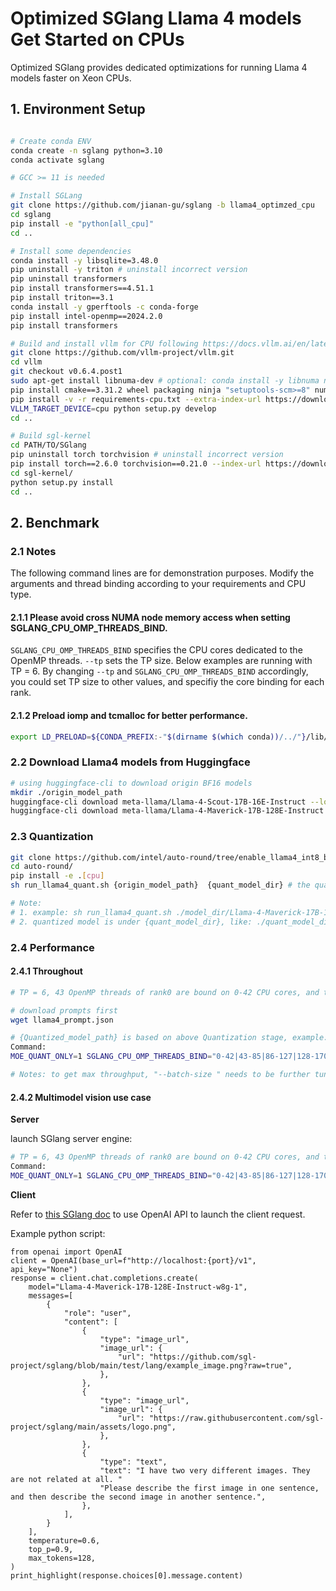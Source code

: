 # Optimized SGlang Llama 4 models Get Started on CPUs
Optimized SGlang provides dedicated optimizations for running Llama 4 models faster on Xeon CPUs.

## 1. Environment Setup
```sh

# Create conda ENV
conda create -n sglang python=3.10
conda activate sglang

# GCC >= 11 is needed

# Install SGLang
git clone https://github.com/jianan-gu/sglang -b llama4_optimzed_cpu
cd sglang
pip install -e "python[all_cpu]"
cd ..

# Install some dependencies
conda install -y libsqlite=3.48.0
pip uninstall -y triton # uninstall incorrect version
pip uninstall transformers
pip install transformers==4.51.1
pip install triton==3.1
conda install -y gperftools -c conda-forge
pip install intel-openmp==2024.2.0
pip install transformers

# Build and install vllm for CPU following https://docs.vllm.ai/en/latest/getting_started/installation/cpu/index.html
git clone https://github.com/vllm-project/vllm.git
cd vllm
git checkout v0.6.4.post1
sudo apt-get install libnuma-dev # optional: conda install -y libnuma numactl
pip install cmake==3.31.2 wheel packaging ninja "setuptools-scm>=8" numpy nvidia-ml-py
pip install -v -r requirements-cpu.txt --extra-index-url https://download.pytorch.org/whl/cpu
VLLM_TARGET_DEVICE=cpu python setup.py develop
cd ..

# Build sgl-kernel
cd PATH/TO/SGlang
pip uninstall torch torchvision # uninstall incorrect version
pip install torch==2.6.0 torchvision==0.21.0 --index-url https://download.pytorch.org/whl/cpu # PT 2.6 is needed to build sgl-kernel
cd sgl-kernel/
python setup.py install
cd ..

```

## 2. Benchmark

### 2.1 Notes
The following command lines are for demonstration purposes. Modify the arguments and thread binding according to your requirements and CPU type.
#### 2.1.1 Please avoid cross NUMA node memory access when setting SGLANG_CPU_OMP_THREADS_BIND.

`SGLANG_CPU_OMP_THREADS_BIND` specifies the CPU cores dedicated to the OpenMP threads. `--tp` sets the TP size. Below examples are running with TP = 6. By changing `--tp` and `SGLANG_CPU_OMP_THREADS_BIND` accordingly, you could set TP size to other values, and specifiy the core binding for each rank.

#### 2.1.2 Preload iomp and tcmalloc for better performance.

```sh
export LD_PRELOAD=${CONDA_PREFIX:-"$(dirname $(which conda))/../"}/lib/libiomp5.so:${CONDA_PREFIX:-"$(dirname $(which conda))/../"}/lib/libtcmalloc.so
```

### 2.2 Download Llama4 models from Huggingface
```sh
# using huggingface-cli to download origin BF16 models
mkdir ./origin_model_path
huggingface-cli download meta-llama/Llama-4-Scout-17B-16E-Instruct --local-dir ./origin_model_path/Llama-4-Scout-17B-16E-Instruct
huggingface-cli download meta-llama/Llama-4-Maverick-17B-128E-Instruct --local-dir ./origin_model_path/Llama-4-Maverick-17B-128E-Instruct
```
### 2.3 Quantization
```sh
git clone https://github.com/intel/auto-round/tree/enable_llama4_int8_baseline
cd auto-round/
pip install -e .[cpu]
sh run_llama4_quant.sh {origin_model_path}  {quant_model_dir} # the quantized model folder will be in {quant_model_dir}

# Note:
# 1. example: sh run_llama4_quant.sh ./model_dir/Llama-4-Maverick-17B-128E-Instruct ./quant_model_dir
# 2. quantized model is under {quant_model_dir}, like: ./quant_model_dir/Llama-4-Maverick-17B-128E-Instruct-w8g-1
```
### 2.4 Performance
#### 2.4.1 Throughout 
```sh
# TP = 6, 43 OpenMP threads of rank0 are bound on 0-42 CPU cores, and the OpenMP threads of rank1 are bound on 43-85 CPU cores, etc.

# download prompts first
wget llama4_prompt.json

# {Quantized_model_path} is based on above Quantization stage, example: ./quant_model_dir/Llama-4-Maverick-17B-128E-Instruct-w8g-1
Command:
MOE_QUANT_ONLY=1 SGLANG_CPU_OMP_THREADS_BIND="0-42|43-85|86-127|128-170|171-213|214-255" python -m sglang.bench_one_batch --batch-size 1 --input 1024 --output 1024 --model {Quantized_model_path} --trust-remote-code --device cpu --mem-fraction-static 0.8 --tp=6  --quantization w8a8_int8 --max-total-tokens 65536 --prompt-filename llama4_prompt.json

# Notes: to get max throughput, "--batch-size " needs to be further tuned.
```

#### 2.4.2 Multimodel vision use case
**Server**

launch SGlang server engine:
```sh
# TP = 6, 43 OpenMP threads of rank0 are bound on 0-42 CPU cores, and the OpenMP threads of rank1 are bound on 43-85 CPU cores, etc.
Command:
MOE_QUANT_ONLY=1 SGLANG_CPU_OMP_THREADS_BIND="0-42|43-85|86-127|128-170|171-213|214-255" python -m sglang.launch_server --model {PATH}  --trust-remote-code --device cpu   --tp 6 --mem-fraction-static 0.8 --max-total-tokens 65536   --chat-template llama-4 --quantization w8a8_int8
```

**Client**

Refer to [this SGlang doc](https://docs.sglang.ai/backend/openai_api_vision.html#Multiple-Image-Inputs) to use OpenAI API to launch the client request.

Example python script:
```
from openai import OpenAI
client = OpenAI(base_url=f"http://localhost:{port}/v1", api_key="None")
response = client.chat.completions.create(
    model="Llama-4-Maverick-17B-128E-Instruct-w8g-1",
    messages=[
        {
            "role": "user",
            "content": [
                {
                    "type": "image_url",
                    "image_url": {
                        "url": "https://github.com/sgl-project/sglang/blob/main/test/lang/example_image.png?raw=true",
                    },
                },
                {
                    "type": "image_url",
                    "image_url": {
                        "url": "https://raw.githubusercontent.com/sgl-project/sglang/main/assets/logo.png",
                    },
                },
                {
                    "type": "text",
                    "text": "I have two very different images. They are not related at all. "
                    "Please describe the first image in one sentence, and then describe the second image in another sentence.",
                },
            ],
        }
    ],
    temperature=0.6,
    top_p=0.9,
    max_tokens=128,
)
print_highlight(response.choices[0].message.content)
```

